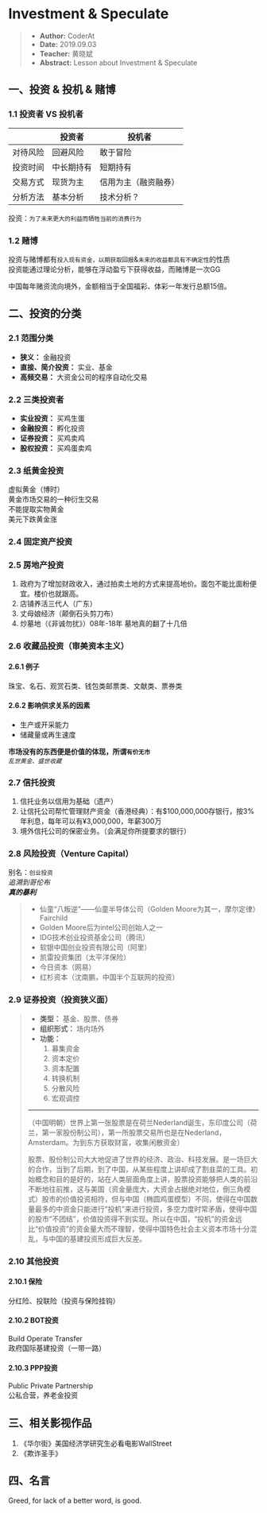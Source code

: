 # Investment & Speculate

> - **Author:** CoderAt
> - **Date:** 2019.09.03
> - **Teacher:** 黄晓斌
> - **Abstract:** Lesson about Investment & Speculate

## 一、投资 & 投机 & 赌博

### 1.1 投资者 VS 投机者

| |投资者  |投机者  |
|---------|---------|---------|
|对待风险     |    回避风险     |     敢于冒险    |
|投资时间     |    中长期持有     |    短期持有     |
|交易方式     |     现货为主    |    信用为主（融资融券）     |
|分析方法     |     基本分析    |    技术分析？     |

投资：`为了未来更大的利益而牺牲当前的消费行为`

### 1.2 赌博

投资与赌博都有`投入现有资金，以期获取回报`&`未来的收益都具有不确定性`的性质  
投资能通过理论分析，能够在浮动盈亏下获得收益，而赌博是一次GG  
  
中国每年赌资流向境外，金额相当于全国福彩、体彩一年发行总额15倍。

## 二、投资的分类

### 2.1 范围分类

- **狭义：** 金融投资
- **直接、简介投资：** 实业、基金
- **高频交易：** 大资金公司的程序自动化交易

### 2.2 三类投资者

- **实业投资：** 买鸡生蛋
- **金融投资：** 孵化投资
- **证券投资：** 买鸡卖鸡
- **股权投资：** 买鸡蛋卖鸡

### 2.3 纸黄金投资

虚拟黄金（博时）  
黄金市场交易的一种衍生交易  
不能提取实物黄金  
美元下跌黄金涨

### 2.4 固定资产投资

### 2.5 房地产投资

1. 政府为了增加财政收入，通过拍卖土地的方式来提高地价。面包不能比面粉便宜。楼价也就跟高。
2. 店铺养活三代人（广东）  
3. 丈母娘经济（颠倒石头剪刀布）
4. 炒墓地（《非诚勿扰》）08年-18年 墓地真的翻了十几倍

### 2.6 收藏品投资（审美资本主义）

#### 2.6.1 例子

珠宝、名石、观赏石类、钱包类邮票类、文献类、票券类

#### 2.6.2 影响供求关系的因素

- 生产或开采能力
- 储藏量或再生速度

**市场没有的东西便是价值的体现，所谓`有价无市`**  
*`乱世黄金、盛世收藏`*

### 2.7 信托投资

1. 信托业务以信用为基础（遗产）
2. 让信托公司帮忙管理财产资金（香港经典）：有$100,000,000存银行，按3%年利息，每年可以有¥3,000,000，年薪300万
3. 境外信托公司的保密业务。（会满足你所提要求的银行）

### 2.8 风险投资（Venture Capital）

别名：`创业投资`  
*追溯到哥伦布*  
***真的暴利***

> - 仙童“八叛逆”——仙童半导体公司（Golden Moore为其一，摩尔定律）Fairchild
> - Golden Moore后为intel公司创始人之一
> - IDG技术创业投资基金公司（腾讯）
> - 软银中国创业投资有限公司（阿里）
> - 凯雷投资集团（太平洋保险）
> - 今日资本（网易）
> - 红杉资本（沈南鹏，中国半个互联网的投资）

### 2.9 证券投资（投资狭义面）

> - **类型：** 基金、股票、债券
> - **组织形式：** 场内场外
> - **功能：**
>   1. 募集资金
>   2. 资本定价
>   3. 资本配置
>   4. 转换机制
>   5. 分散风险
>   6. 宏观调控
>  
> ---
> （中国明朝）世界上第一张股票是在荷兰Nederland诞生，东印度公司（荷兰，第一家股份制公司），第一所股票交易所也是在Nederland，Amsterdam。为到东方获取财富，收集闲散资金）  
>  
> 股票、股份制公司大大地促进了世界的经济、政治、科技发展。是一场巨大的合作，当到了后期，到了中国，从某些程度上讲却成了割韭菜的工具。初始概念和目的是好的，站在人类层面角度上讲，股票投资能够把人类的前沿不断地往前推，这与美国（资金量庞大，大资金占据绝对地位，倒三角模式）股市的价值投资相符，但与中国（椭圆鸡蛋模型）不同，使得在中国数量最多的中资金只能进行“投机”来进行投资，多空力度时常矛盾，使得中国的股市“不团结”，价值投资得不到实现。所以在中国，“投机”的资金远比“价值投资”的资金量大而不理智，使得中国特色社会主义资本市场十分混乱，与中国的基建投资形成巨大反差。

### 2.10 其他投资

#### 2.10.1 保险

分红险、投联险（投资与保险挂钩）

#### 2.10.2 BOT投资

Build Operate Transfer  
政府国际基建投资（一带一路）

#### 2.10.3 PPP投资

Public Private Partnership  
公私合营，养老金投资

## 三、相关影视作品

1. 《华尔街》美国经济学研究生必看电影WallStreet
2. 《欺诈圣手》

## 四、名言

Greed, for lack of a better word, is good.

